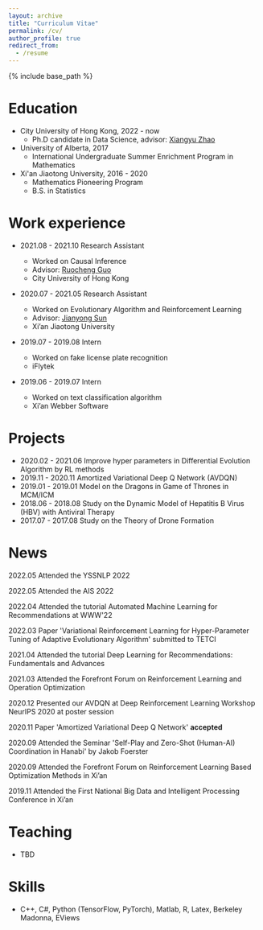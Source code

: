 ```yaml
---
layout: archive
title: "Curriculum Vitae"
permalink: /cv/
author_profile: true
redirect_from:
  - /resume
---
```


{% include base_path %}

Education
======
* City University of Hong Kong, 2022 - now
  * Ph.D candidate in Data Science, advisor: [Xiangyu Zhao](https://zhaoxyai.github.io/) 
* University of Alberta, 2017
  * International Undergraduate Summer Enrichment Program in Mathematics
* Xi'an Jiaotong University, 2016 - 2020
  * Mathematics Pioneering Program
  * B.S. in Statistics

Work experience
======
* 2021.08 - 2021.10 Research Assistant
  * Worked on Causal Inference
  * Advisor: [Ruocheng Guo](https://rguo12.github.io/)
  * City University of Hong Kong

* 2020.07 - 2021.05 Research Assistant
  * Worked on Evolutionary Algorithm and Reinforcement Learning
  * Advisor: [Jianyong Sun](http://gr.xjtu.edu.cn/web/jy.sun)
  * Xi’an Jiaotong University

* 2019.07 - 2019.08 Intern
  * Worked on fake license plate recognition
  * iFlytek

* 2019.06 - 2019.07 Intern
  * Worked on text classification algorithm
  * Xi’an Webber Software

Projects
======
* 2020.02 - 2021.06 Improve hyper parameters in Differential Evolution Algorithm by RL methods
* 2019.11 - 2020.11 Amortized Variational Deep Q Network (AVDQN)
* 2019.01 - 2019.01 Model on the Dragons in Game of Thrones in MCM/ICM
* 2018.06 - 2018.08 Study on the Dynamic Model of Hepatitis B Virus (HBV) with Antiviral Therapy
* 2017.07 - 2017.08 Study on the Theory of Drone Formation
  
News
======
  2022.05 Attended the YSSNLP 2022
  
  2022.05 Attended the AIS 2022
  
  2022.04 Attended the tutorial Automated Machine Learning for Recommendations at WWW'22
  
  2022.03 Paper 'Variational Reinforcement Learning for Hyper-Parameter Tuning of Adaptive Evolutionary Algorithm' submitted to TETCI
  
  2021.04 Attended the tutorial Deep Learning for Recommendations: Fundamentals and Advances
  
  2021.03 Attended the Forefront Forum on Reinforcement Learning and Operation Optimization
  
  2020.12 Presented our AVDQN at Deep Reinforcement Learning Workshop NeurIPS 2020 at poster session
  
  2020.11 Paper 'Amortized Variational Deep Q Network' **accepted**
  
  2020.09 Attended the Seminar 'Self-Play and Zero-Shot (Human-AI) Coordination in Hanabi' by Jakob Foerster
  
  2020.09 Attended the Forefront Forum on Reinforcement Learning Based Optimization Methods in Xi’an
  
  2019.11 Attended the First National Big Data and Intelligent Processing Conference in Xi’an

Teaching
======
* TBD

Skills
======
* C++, C#, Python (TensorFlow, PyTorch), Matlab, R, Latex, Berkeley Madonna, EViews
